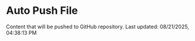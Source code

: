 # Auto Push File

Content that will be pushed to GitHub repository.
Last updated: 08/21/2025, 04:38:13 PM